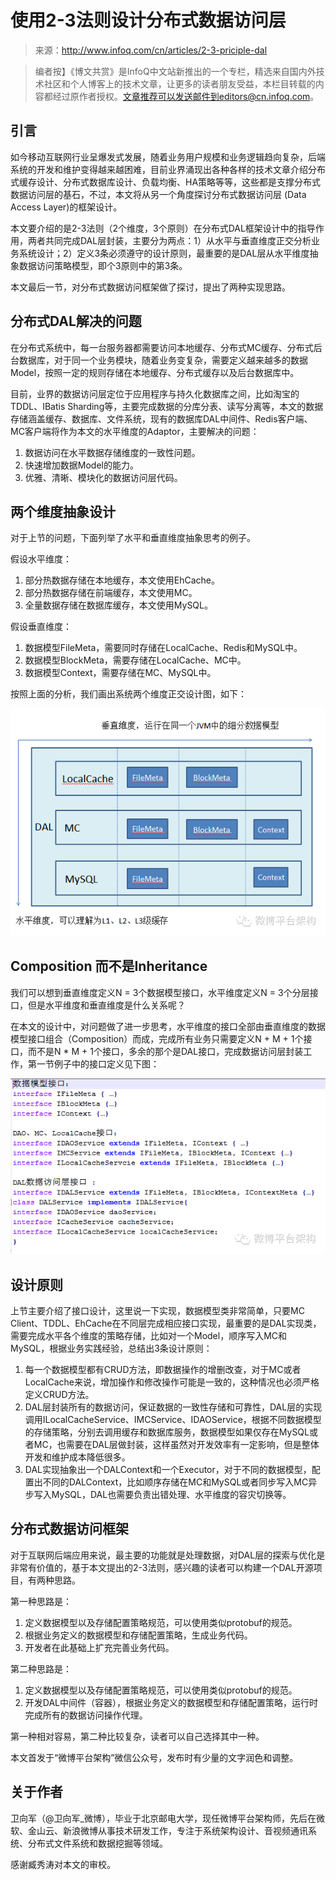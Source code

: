 # 使用2-3法则设计分布式数据访问层

> 来源：http://www.infoq.com/cn/articles/2-3-priciple-dal

> 编者按】《博文共赏》是InfoQ中文站新推出的一个专栏，精选来自国内外技术社区和个人博客上的技术文章，让更多的读者朋友受益，本栏目转载的内容都经过原作者授权。文章推荐可以发送邮件到editors@cn.infoq.com。

## 引言

如今移动互联网行业呈爆发式发展，随着业务用户规模和业务逻辑趋向复杂，后端系统的开发和维护变得越来越困难，目前业界涌现出各种各样的技术文章介绍分布式缓存设计、分布式数据库设计、负载均衡、HA策略等等，这些都是支撑分布式数据访问层的基石，不过，本文将从另一个角度探讨分布式数据访问层 (Data Access Layer)的框架设计。

本文要介绍的是2-3法则（2个维度，3个原则）在分布式DAL框架设计中的指导作用，两者共同完成DAL层封装，主要分为两点：1）从水平与垂直维度正交分析业务系统设计；2）定义3条必须遵守的设计原则，最重要的是DAL层从水平维度抽象数据访问策略模型，即个3原则中的第3条。

本文最后一节，对分布式数据访问框架做了探讨，提出了两种实现思路。

## 分布式DAL解决的问题

在分布式系统中，每一台服务器都需要访问本地缓存、分布式MC缓存、分布式后台数据库，对于同一个业务模块，随着业务变复杂，需要定义越来越多的数据Model，按照一定的规则存储在本地缓存、分布式缓存以及后台数据库中。

目前，业界的数据访问层定位于应用程序与持久化数据库之间，比如淘宝的TDDL、IBatis Sharding等，主要完成数据的分库分表、读写分离等，本文的数据存储涵盖缓存、数据库、文件系统，现有的数据库DAL中间件、Redis客户端、MC客户端将作为本文的水平维度的Adaptor，主要解决的问题：

1. 数据访问在水平数据存储维度的一致性问题。
1. 快速增加数据Model的能力。
1. 优雅、清晰、模块化的数据访问层代码。

## 两个维度抽象设计

对于上节的问题，下面列举了水平和垂直维度抽象思考的例子。

假设水平维度：

1. 部分热数据存储在本地缓存，本文使用EhCache。
1. 部分热数据存储在前端缓存，本文使用MC。
1. 全量数据存储在数据库缓存，本文使用MySQL。

假设垂直维度：

1. 数据模型FileMeta，需要同时存储在LocalCache、Redis和MySQL中。
1. 数据模型BlockMeta，需要存储在LocalCache、MC中。
1. 数据模型Context，需要存储在MC、MySQL中。

按照上面的分析，我们画出系统两个维度正交设计图，如下：

![](01.png)

## Composition 而不是Inheritance

我们可以想到垂直维度定义N = 3个数据模型接口，水平维度定义N = 3个分层接口，但是水平维度和垂直维度是什么关系呢？

在本文的设计中，对问题做了进一步思考，水平维度的接口全部由垂直维度的数据模型接口组合（Composition）而成，完成所有业务只需要定义N + M + 1个接口，而不是N * M + 1个接口，多余的那个是DAL接口，完成数据访问层封装工作，第一节例子中的接口定义见下图：

![](02.png)

## 设计原则

上节主要介绍了接口设计，这里说一下实现，数据模型类非常简单，只要MC Client、TDDL、EhCache在不同层完成相应接口实现，最重要的是DAL实现类，需要完成水平各个维度的策略存储，比如对一个Model，顺序写入MC和MySQL，根据业务实践经验，总结出3条设计原则：

1. 每一个数据模型都有CRUD方法，即数据操作的增删改查，对于MC或者LocalCache来说，增加操作和修改操作可能是一致的，这种情况也必须严格定义CRUD方法。
1. DAL层封装所有的数据访问，保证数据的一致性存储和可靠性，DAL层的实现调用ILocalCacheService、IMCService、IDAOService，根据不同数据模型的存储策略，分别去调用缓存和数据库服务，数据模型如果仅存在MySQL或者MC，也需要在DAL层做封装，这样虽然对开发效率有一定影响，但是整体开发和维护成本降低很多。
1. DAL实现抽象出一个DALContext和一个Executor，对于不同的数据模型，配置出不同的DALContext，比如顺序存储在MC和MySQL或者同步写入MC异步写入MySQL，DAL也需要负责出错处理、水平维度的容灾切换等。

## 分布式数据访问框架

对于互联网后端应用来说，最主要的功能就是处理数据，对DAL层的探索与优化是非常有价值的，基于本文提出的2-3法则，感兴趣的读者可以构建一个DAL开源项目，有两种思路。

第一种思路是：

1. 定义数据模型以及存储配置策略规范，可以使用类似protobuf的规范。
1. 根据业务定义的数据模型和存储配置策略，生成业务代码。
1. 开发者在此基础上扩充完善业务代码。

第二种思路是：

1. 定义数据模型以及存储配置策略规范，可以使用类似protobuf的规范。
1. 开发DAL中间件（容器），根据业务定义的数据模型和存储配置策略，运行时完成所有的数据访问操作代理。

第一种相对容易，第二种比较复杂，读者可以自己选择其中一种。

本文首发于“微博平台架构”微信公众号，发布时有少量的文字润色和调整。

## 关于作者

卫向军（@卫向军_微博），毕业于北京邮电大学，现任微博平台架构师，先后在微软、金山云、新浪微博从事技术研发工作，专注于系统架构设计、音视频通讯系统、分布式文件系统和数据挖掘等领域。

感谢臧秀涛对本文的审校。
